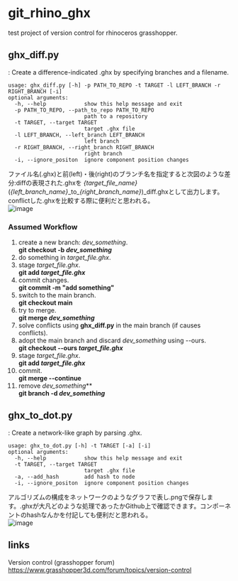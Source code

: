 # git_rhino_ghx
test project of version control for rhinoceros grasshopper.

## ghx_diff.py
: Create a difference-indicated .ghx by specifying branches and a filename.
```
usage: ghx_diff.py [-h] -p PATH_TO_REPO -t TARGET -l LEFT_BRANCH -r RIGHT_BRANCH [-i]
optional arguments:
  -h, --help            show this help message and exit
  -p PATH_TO_REPO, --path_to_repo PATH_TO_REPO
                        path to a repository
  -t TARGET, --target TARGET
                        target .ghx file
  -l LEFT_BRANCH, --left_branch LEFT_BRANCH
                        left branch
  -r RIGHT_BRANCH, --right_branch RIGHT_BRANCH
                        right branch
  -i, --ignore_positon  ignore component position changes
```  
ファイル名(.ghx)と前(left)・後(right)のブランチ名を指定すると次図のような差分:diffの表現された.ghxを
*{target\_file\_name}*(*{left\_branch\_name}*\_to\_*{right\_branch\_name}*)\_diff.ghxとして出力します。
conflictした.ghxを比較する際に便利だと思われる。  
![image](https://user-images.githubusercontent.com/39890894/143173696-1133ab80-4001-4fd6-bf1f-934d37d7fc65.png)

### Assumed Workflow
1. create a new branch: *dev_something*.  
**git checkout -b *dev_something***
1. do something in *target\_file.ghx*.
1. stage *target\_file.ghx*.  
**git add *target\_file.ghx***
1. commit changes.  
**git commit -m "add something"**
1. switch to the main branch.  
**git checkout main**
1. try to merge.  
**git merge *dev_something***
1. solve conflicts using  **ghx_diff.py** in the main branch (if causes conflicts).
1. adopt the main branch and discard *dev_something* using --ours.  
**git checkout --ours *target\_file.ghx***
1. stage *target\_file.ghx*.  
**git add *target\_file.ghx***
1. commit.  
**git merge --continue**
1. remove *dev_something***  
**git branch -d *dev_something***

## ghx_to_dot.py
: Create a network-like graph by parsing .ghx.
```
usage: ghx_to_dot.py [-h] -t TARGET [-a] [-i]
optional arguments:
  -h, --help            show this help message and exit
  -t TARGET, --target TARGET
                        target .ghx file
  -a, --add_hash        add hash to node
  -i, --ignore_positon  ignore component position changes
  ```
アルゴリズムの構成をネットワークのようなグラフで表し.pngで保存します。.ghxが大凡どのような処理であったかGithub上で確認できます。コンポーネントのhashなんかを付記しても便利だと思われる。  
![image](https://user-images.githubusercontent.com/39890894/143174556-d42e2eec-5cf7-40d2-996f-404d885f84bd.png)

## links
Version control (grasshopper forum)  
https://www.grasshopper3d.com/forum/topics/version-control
